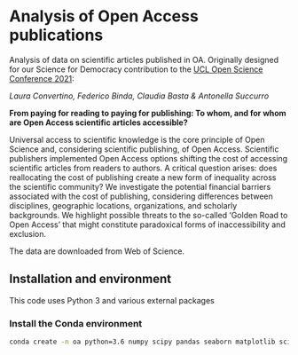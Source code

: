 # Analysis of Open Access publications

Analysis of data on scientific articles published in OA. 
Originally designed for our Science for Democracy contribution to the [UCL Open Science Conference 2021](https://blogs.ucl.ac.uk/open-access/2021/03/26/conference-2021-programme/):

*Laura Convertino, Federico Binda, Claudia Basta & Antonella Succurro*

**From paying for reading to paying for publishing: To whom, and for whom are Open Access scientific articles accessible?**

Universal access to scientific knowledge is the core principle of Open Science and, considering
scientific publishing, of Open Access. Scientific publishers implemented Open Access options
shifting the cost of accessing scientific articles from readers to authors. A critical question arises:
does reallocating the cost of publishing create a new form of inequality across the scientific
community? We investigate the potential financial barriers associated with the cost of publishing,
considering differences between disciplines, geographic locations, organizations, and scholarly
backgrounds. We highlight possible threats to the so-called ‘Golden Road to Open Access’ that
might constitute paradoxical forms of inaccessibility and exclusion.

The data are downloaded from Web of Science.

## Installation and environment

This code uses Python 3 and various external packages

### Install the Conda environment

```bash
conda create -n oa python=3.6 numpy scipy pandas seaborn matplotlib scikit-learn nb_conda
```




